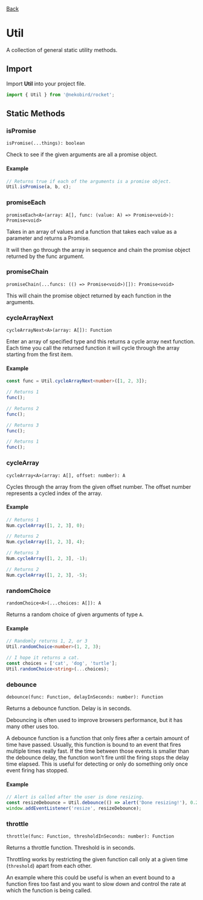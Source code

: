 [Back](../index.md)

# Util

A collection of general static utility methods.

## Import

Import **Util** into your project file.

```typescript
import { Util } from '@nekobird/rocket';
```

## Static Methods

### isPromise

`isPromise(...things): boolean`

Check to see if the given arguments are all a promise object.

#### Example

```typescript
// Returns true if each of the arguments is a promise object.
Util.isPromise(a, b, c);
```

### promiseEach

`promiseEach<A>(array: A[], func: (value: A) => Promise<void>): Promise<void>`

Takes in an array of values and a function that takes each value as a parameter and returns a Promise.

It will then go through the array in sequence and chain the promise object returned by the func argument.

### promiseChain

`promiseChain(...funcs: (() => Promise<void>)[]): Promise<void>`

This will chain the promise object returned by each function in the arguments.

### cycleArrayNext

`cycleArrayNext<A>(array: A[]): Function`

Enter an array of specified type and this returns a cycle array next function.
Each time you call the returned function it will cycle through the array starting from the first item.

#### Example

```typescript
const func = Util.cycleArrayNext<number>([1, 2, 3]);

// Returns 1
func();

// Returns 2
func();

// Returns 3
func();

// Returns 1
func();
```

### cycleArray

`cycleArray<A>(array: A[], offset: number): A`

Cycles through the array from the given offset number.
The offset number represents a cycled index of the array.

#### Example

```typescript
// Returns 1
Num.cycleArray([1, 2, 3], 0);

// Returns 2
Num.cycleArray([1, 2, 3], 4);

// Returns 3
Num.cycleArray([1, 2, 3], -1);

// Returns 2
Num.cycleArray([1, 2, 3], -5);
```

### randomChoice

`randomChoice<A>(...choices: A[]): A`

Returns a random choice of given arguments of type `A`.

#### Example

```typescript
// Randomly returns 1, 2, or 3
Util.randomChoice<number>(1, 2, 3);

// I hope it returns a cat.
const choices = ['cat', 'dog', 'turtle'];
Util.randomChoice<string>(...choices);
```

### debounce

`debounce(func: Function, delayInSeconds: number): Function`

Returns a debounce function.
Delay is in seconds.

Debouncing is often used to improve browsers performance, but it has many other uses too.

A debounce function is a function that only fires after a certain amount of time have passed. Usually, this function is bound to an event that fires multiple times really fast.
If the time between those events is smaller than the debounce delay, the function won't fire until the firing stops the delay time elapsed.
This is useful for detecting or only do something only once event firing has stopped.

#### Example

```typescript
// Alert is called after the user is done resizing.
const resizeDebounce = Util.debounce(() => alert('Done resizing!'), 0.2);
window.addEventListener('resize', resizeDebounce);
```

### throttle

`throttle(func: Function, thresholdInSeconds: number): Function`

Returns a throttle function.
Threshold is in seconds.

Throttling works by restricting the given function call only at a given time (`threshold`) apart from each other.

An example where this could be useful is when an event bound to a function fires too fast and you want to slow down and control the rate at which the function is being called.
